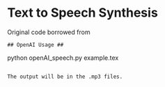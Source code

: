 # Text to Speech Synthesis #

Original code borrowed from 

```
## OpenAI Usage ##
```
python openAI_speech.py example.tex

```

The output will be in the .mp3 files.